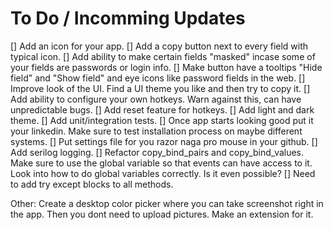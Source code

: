 # To Do / Incomming Updates
[] Add an icon for your app. 
[] Add a copy button next to every field with typical icon.
[] Add ability to make certain fields "masked" incase some of your fields are passwords or login info. 
    [] Make button have a tooltips "Hide field" and "Show field" and eye icons like password fields in the web.
[] Improve look of the UI. Find a UI theme you like and then try to copy it. 
[] Add ability to configure your own hotkeys. Warn against this, can have unpredictable bugs.
[] Add reset feature for hotkeys.
[] Add light and dark theme.
[] Add unit/integration tests.
[] Once app starts looking good put it your linkedin. Make sure to test installation process on maybe different systems.
[] Put settings file for you razor naga pro mouse in your github.
[] Add serilog logging.
[] Refactor copy_bind_pairs and copy_bind_values. Make sure to use the global variable so that events can have access to it. Look into how to do global variables correctly. Is it even possible?
[] Need to add try except blocks to all methods.


Other:
Create a desktop color picker where you can take screenshot right in the app. Then you dont need to upload pictures. Make an extension for it.